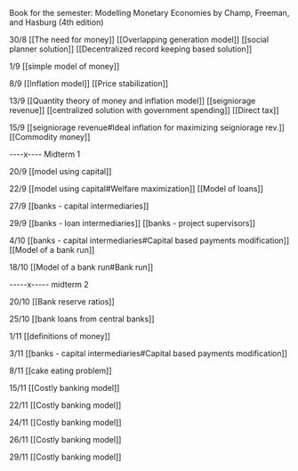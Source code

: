Book for the semester: Modelling Monetary Economies by Champ, Freeman, and Hasburg (4th edition)

30/8
[[The need for money]]
[[Overlapping generation model]]
[[social planner solution]]
[[Decentralized record keeping based solution]]

1/9
[[simple model of money]]

8/9
[[Inflation model]]
[[Price stabilization]]

13/9
[[Quantity theory of money and inflation model]]
[[seigniorage revenue]]
[[centralized solution with government spending]]
[[Direct tax]]

15/9
[[seigniorage revenue#Ideal inflation for maximizing seigniorage rev.]]
[[Commodity money]]

----x---- Midterm 1

20/9
[[model using capital]]

22/9
[[model using capital#Welfare maximization]]
[[Model of loans]]

27/9
[[banks - capital intermediaries]]

29/9
[[banks - loan intermediaries]]
[[banks - project supervisors]]

4/10
[[banks - capital intermediaries#Capital based payments modification]]
[[Model of a bank run]]

18/10
[[Model of a bank run#Bank run]]

-----x----- midterm 2

20/10
[[Bank reserve ratios]]

25/10
[[bank loans from central banks]]

1/11
[[definitions of money]]

3/11
[[banks - capital intermediaries#Capital based payments modification]]

8/11
[[cake eating problem]]

15/11
[[Costly banking model]]

22/11
[[Costly banking model]]

24/11
[[Costly banking model]]

26/11
[[Costly banking model]]

29/11
[[Costly banking model]]

